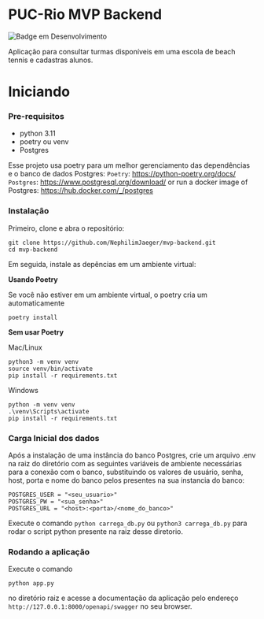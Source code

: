 # PUC-Rio MVP Backend
![Badge em Desenvolvimento](http://img.shields.io/static/v1?label=STATUS&message=EM%20DESENVOLVIMENTO&color=GREEN&style=for-the-badge)

Aplicação para consultar turmas disponíveis em uma escola de beach tennis e cadastras alunos.

# Iniciando

### Pre-requisitos

- python 3.11
- poetry ou venv
- Postgres

Esse projeto usa poetry para um melhor gerenciamento das dependências e o banco de dados Postgres:
`Poetry`: https://python-poetry.org/docs/
`Postgres`: https://www.postgresql.org/download/ or run a docker image of Postgres: https://hub.docker.com/_/postgres

### Instalação

Primeiro, clone e abra o repositório:

```
git clone https://github.com/NephilimJaeger/mvp-backend.git
cd mvp-backend

```
Em seguida, instale as depências em um ambiente virtual:

**Usando Poetry**

Se você não estiver em um ambiente virtual, o poetry cria um automaticamente

```
poetry install
```

**Sem usar Poetry**

Mac/Linux

```
python3 -m venv venv
source venv/bin/activate 
pip install -r requirements.txt
```

Windows
```
python -m venv venv
.\venv\Scripts\activate
pip install -r requirements.txt

```

### Carga Inicial dos dados

Após a instalação de uma instância do banco Postgres, crie um arquivo .env na raiz do diretório com as seguintes variáveis de ambiente necessárias para a conexão com o banco, substituindo os valores de usuário, senha, host, porta e nome do banco pelos presentes na sua instancia do banco:

```
POSTGRES_USER = "<seu_usuario>"
POSTGRES_PW = "<sua_senha>"
POSTGRES_URL = "<host>:<porta>/<nome_do_banco>"
```
Execute o comando `python carrega_db.py` ou `python3 carrega_db.py` para rodar o script python presente na raiz desse diretorio.


### Rodando a aplicação

Execute o comando
```
python app.py
```
no diretório raiz e acesse a documentação da aplicação pelo endereço `http://127.0.0.1:8000/openapi/swagger` no seu browser.
